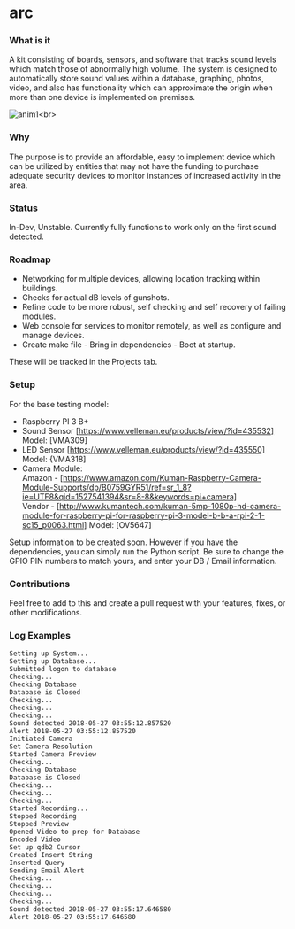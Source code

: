 # arc

### What is it

A kit consisting of boards, sensors, and software that tracks sound levels which match those of abnormally high volume. The system is designed to automatically store sound values within a database, graphing, photos, video, and also has functionality which can approximate the origin when more than one device is implemented on premises.

![anim1](https://github.com/eagleEggs/arc/blob/master/images/arc_1.png?)<br>

### Why

The purpose is to provide an affordable, easy to implement device which can be utilized by entities that may not have the funding to purchase adequate security devices to monitor instances of increased activity in the area.

### Status

In-Dev, Unstable.
Currently fully functions to work only on the first sound detected.

### Roadmap

 - Networking for multiple devices, allowing location tracking within buildings.
 - Checks for actual dB levels of gunshots.
 - Refine code to be more robust, self checking and self recovery of failing modules.
 - Web console for services to monitor remotely, as well as configure and manage devices.
 - Create make file - Bring in dependencies - Boot at startup.
 
These will be tracked in the Projects tab.

### Setup

For the base testing model:

 - Raspberry PI 3 B+
 - Sound Sensor [https://www.velleman.eu/products/view/?id=435532] Model: [VMA309]
 - LED Sensor [https://www.velleman.eu/products/view/?id=435550] Model: {VMA318]
 - Camera Module:<br>
  Amazon - [https://www.amazon.com/Kuman-Raspberry-Camera-Module-Supports/dp/B0759GYR51/ref=sr_1_8?ie=UTF8&qid=1527541394&sr=8-8&keywords=pi+camera] <br>
   Vendor - [http://www.kumantech.com/kuman-5mp-1080p-hd-camera-module-for-raspberry-pi-for-raspberry-pi-3-model-b-b-a-rpi-2-1-sc15_p0063.html] Model: [OV5647]

Setup information to be created soon.
However if you have the dependencies, you can simply run the Python script.
Be sure to change the GPIO PIN numbers to match yours, and enter your DB / Email information.

### Contributions

Feel free to add to this and create a pull request with your features, fixes, or other modifications.

### Log Examples

`Setting up System...`<br>
`Setting up Database...`<br>
`Submitted logon to database`<br>
`Checking...`<br>
`Checking Database`<br>
`Database is Closed`<br>
`Checking...`<br>
`Checking...`<br>
`Checking...`<br>
`Sound detected 2018-05-27 03:55:12.857520`<br>
`Alert 2018-05-27 03:55:12.857520`<br>
`Initiated Camera`<br>
`Set Camera Resolution`<br>
`Started Camera Preview`<br>
`Checking...`<br>
`Checking Database`<br>
`Database is Closed`<br>
`Checking...`<br>
`Checking...`<br>
`Checking...`<br>
`Started Recording...`<br>
`Stopped Recording`<br>
`Stopped Preview`<br>
`Opened Video to prep for Database`<br>
`Encoded Video`<br>
`Set up qdb2 Cursor`<br>
`Created Insert String`<br>
`Inserted Query`<br>
`Sending Email Alert`<br>
`Checking...`<br>
`Checking...`<br>
`Checking...`<br>
`Checking...`<br>
`Sound detected 2018-05-27 03:55:17.646580`<br>
`Alert 2018-05-27 03:55:17.646580`<br>


